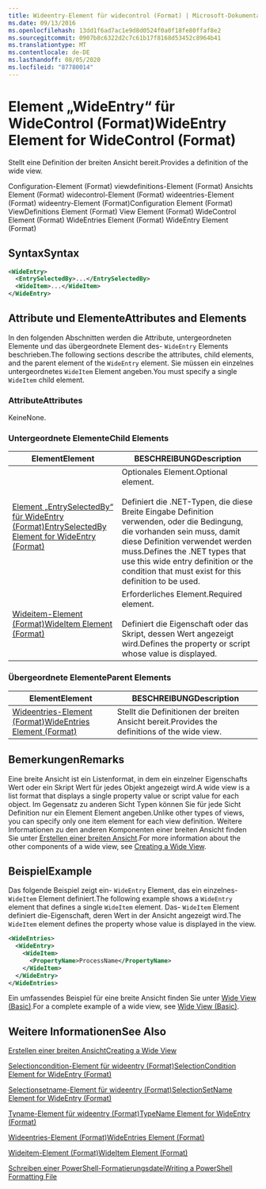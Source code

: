 ```yaml
---
title: Wideentry-Element für widecontrol (Format) | Microsoft-Dokumentation
ms.date: 09/13/2016
ms.openlocfilehash: 13dd1f6ad7ac1e9d8d0524f0a0f18fe80ffaf8e2
ms.sourcegitcommit: 0907b8c6322d2c7c61b17f8168d53452c8964b41
ms.translationtype: MT
ms.contentlocale: de-DE
ms.lasthandoff: 08/05/2020
ms.locfileid: "87780014"
---
```

# <a name="wideentry-element-for-widecontrol-format"></a><span data-ttu-id="e8e47-102">Element „WideEntry“ für WideControl (Format)</span><span class="sxs-lookup"><span data-stu-id="e8e47-102">WideEntry Element for WideControl (Format)</span></span>

<span data-ttu-id="e8e47-103">Stellt eine Definition der breiten Ansicht bereit.</span><span class="sxs-lookup"><span data-stu-id="e8e47-103">Provides a definition of the wide view.</span></span>

<span data-ttu-id="e8e47-104">Configuration-Element (Format) viewdefinitions-Element (Format) Ansichts Element (Format) widecontrol-Element (Format) wideentries-Element (Format) wideentry-Element (Format)</span><span class="sxs-lookup"><span data-stu-id="e8e47-104">Configuration Element (Format) ViewDefinitions Element (Format) View Element (Format) WideControl Element (Format) WideEntries Element (Format) WideEntry Element (Format)</span></span>

## <a name="syntax"></a><span data-ttu-id="e8e47-105">Syntax</span><span class="sxs-lookup"><span data-stu-id="e8e47-105">Syntax</span></span>

```xml
<WideEntry>
  <EntrySelectedBy>...</EntrySelectedBy>
  <WideItem>...</WideItem>
</WideEntry>
```

## <a name="attributes-and-elements"></a><span data-ttu-id="e8e47-106">Attribute und Elemente</span><span class="sxs-lookup"><span data-stu-id="e8e47-106">Attributes and Elements</span></span>

<span data-ttu-id="e8e47-107">In den folgenden Abschnitten werden die Attribute, untergeordneten Elemente und das übergeordnete Element des- `WideEntry` Elements beschrieben.</span><span class="sxs-lookup"><span data-stu-id="e8e47-107">The following sections describe the attributes, child elements, and the parent element of the `WideEntry` element.</span></span> <span data-ttu-id="e8e47-108">Sie müssen ein einzelnes untergeordnetes `WideItem` Element angeben.</span><span class="sxs-lookup"><span data-stu-id="e8e47-108">You must specify a single `WideItem` child element.</span></span>

### <a name="attributes"></a><span data-ttu-id="e8e47-109">Attribute</span><span class="sxs-lookup"><span data-stu-id="e8e47-109">Attributes</span></span>

<span data-ttu-id="e8e47-110">Keine</span><span class="sxs-lookup"><span data-stu-id="e8e47-110">None.</span></span>

### <a name="child-elements"></a><span data-ttu-id="e8e47-111">Untergeordnete Elemente</span><span class="sxs-lookup"><span data-stu-id="e8e47-111">Child Elements</span></span>

|<span data-ttu-id="e8e47-112">Element</span><span class="sxs-lookup"><span data-stu-id="e8e47-112">Element</span></span>|<span data-ttu-id="e8e47-113">BESCHREIBUNG</span><span class="sxs-lookup"><span data-stu-id="e8e47-113">Description</span></span>|
|-------------|-----------------|
|[<span data-ttu-id="e8e47-114">Element „EntrySelectedBy“ für WideEntry (Format)</span><span class="sxs-lookup"><span data-stu-id="e8e47-114">EntrySelectedBy Element for WideEntry (Format)</span></span>](./entryselectedby-element-for-wideentry-format.md)|<span data-ttu-id="e8e47-115">Optionales Element.</span><span class="sxs-lookup"><span data-stu-id="e8e47-115">Optional element.</span></span><br /><br /> <span data-ttu-id="e8e47-116">Definiert die .NET-Typen, die diese Breite Eingabe Definition verwenden, oder die Bedingung, die vorhanden sein muss, damit diese Definition verwendet werden muss.</span><span class="sxs-lookup"><span data-stu-id="e8e47-116">Defines the .NET types that use this wide entry definition or the condition that must exist for this definition to be used.</span></span>|
|[<span data-ttu-id="e8e47-117">Wideitem-Element (Format)</span><span class="sxs-lookup"><span data-stu-id="e8e47-117">WideItem Element (Format)</span></span>](./wideitem-element-for-widecontrol-format.md)|<span data-ttu-id="e8e47-118">Erforderliches Element.</span><span class="sxs-lookup"><span data-stu-id="e8e47-118">Required element.</span></span><br /><br /> <span data-ttu-id="e8e47-119">Definiert die Eigenschaft oder das Skript, dessen Wert angezeigt wird.</span><span class="sxs-lookup"><span data-stu-id="e8e47-119">Defines the property or script whose value is displayed.</span></span>|

### <a name="parent-elements"></a><span data-ttu-id="e8e47-120">Übergeordnete Elemente</span><span class="sxs-lookup"><span data-stu-id="e8e47-120">Parent Elements</span></span>

|<span data-ttu-id="e8e47-121">Element</span><span class="sxs-lookup"><span data-stu-id="e8e47-121">Element</span></span>|<span data-ttu-id="e8e47-122">BESCHREIBUNG</span><span class="sxs-lookup"><span data-stu-id="e8e47-122">Description</span></span>|
|-------------|-----------------|
|[<span data-ttu-id="e8e47-123">Wideentries-Element (Format)</span><span class="sxs-lookup"><span data-stu-id="e8e47-123">WideEntries Element (Format)</span></span>](./wideentries-element-for-widecontrol-format.md)|<span data-ttu-id="e8e47-124">Stellt die Definitionen der breiten Ansicht bereit.</span><span class="sxs-lookup"><span data-stu-id="e8e47-124">Provides the definitions of the wide view.</span></span>|

## <a name="remarks"></a><span data-ttu-id="e8e47-125">Bemerkungen</span><span class="sxs-lookup"><span data-stu-id="e8e47-125">Remarks</span></span>

<span data-ttu-id="e8e47-126">Eine breite Ansicht ist ein Listenformat, in dem ein einzelner Eigenschafts Wert oder ein Skript Wert für jedes Objekt angezeigt wird.</span><span class="sxs-lookup"><span data-stu-id="e8e47-126">A wide view is a list format that displays a single property value or script value for each object.</span></span> <span data-ttu-id="e8e47-127">Im Gegensatz zu anderen Sicht Typen können Sie für jede Sicht Definition nur ein Element Element angeben.</span><span class="sxs-lookup"><span data-stu-id="e8e47-127">Unlike other types of views, you can specify only one item element for each view definition.</span></span> <span data-ttu-id="e8e47-128">Weitere Informationen zu den anderen Komponenten einer breiten Ansicht finden Sie unter [Erstellen einer breiten Ansicht](./creating-a-wide-view.md).</span><span class="sxs-lookup"><span data-stu-id="e8e47-128">For more information about the other components of a wide view, see [Creating a Wide View](./creating-a-wide-view.md).</span></span>

## <a name="example"></a><span data-ttu-id="e8e47-129">Beispiel</span><span class="sxs-lookup"><span data-stu-id="e8e47-129">Example</span></span>

<span data-ttu-id="e8e47-130">Das folgende Beispiel zeigt ein- `WideEntry` Element, das ein einzelnes- `WideItem` Element definiert.</span><span class="sxs-lookup"><span data-stu-id="e8e47-130">The following example shows a `WideEntry` element that defines a single `WideItem` element.</span></span> <span data-ttu-id="e8e47-131">Das- `WideItem` Element definiert die-Eigenschaft, deren Wert in der Ansicht angezeigt wird.</span><span class="sxs-lookup"><span data-stu-id="e8e47-131">The `WideItem` element defines the property whose value is displayed in the view.</span></span>

```xml
<WideEntries>
  <WideEntry>
    <WideItem>
      <PropertyName>ProcessName</PropertyName>
    </WideItem>
  </WideEntry>
</WideEntries>

```

<span data-ttu-id="e8e47-132">Ein umfassendes Beispiel für eine breite Ansicht finden Sie unter [Wide View (Basic)](./wide-view-basic.md).</span><span class="sxs-lookup"><span data-stu-id="e8e47-132">For a complete example of a wide view, see [Wide View (Basic)](./wide-view-basic.md).</span></span>

## <a name="see-also"></a><span data-ttu-id="e8e47-133">Weitere Informationen</span><span class="sxs-lookup"><span data-stu-id="e8e47-133">See Also</span></span>

[<span data-ttu-id="e8e47-134">Erstellen einer breiten Ansicht</span><span class="sxs-lookup"><span data-stu-id="e8e47-134">Creating a Wide View</span></span>](./creating-a-wide-view.md)

[<span data-ttu-id="e8e47-135">Selectioncondition-Element für wideentry (Format)</span><span class="sxs-lookup"><span data-stu-id="e8e47-135">SelectionCondition Element for WideEntry (Format)</span></span>](./selectioncondition-element-for-entryselectedby-for-widecontrol-format.md)

[<span data-ttu-id="e8e47-136">Selectionsetname-Element für wideentry (Format)</span><span class="sxs-lookup"><span data-stu-id="e8e47-136">SelectionSetName Element for WideEntry (Format)</span></span>](./selectionsetname-element-for-entryselectedby-for-widecontrol-format.md)

[<span data-ttu-id="e8e47-137">Tyname-Element für wideentry (Format)</span><span class="sxs-lookup"><span data-stu-id="e8e47-137">TypeName Element for WideEntry (Format)</span></span>](./typename-element-for-entryselectedby-for-wideentry-format.md)

[<span data-ttu-id="e8e47-138">Wideentries-Element (Format)</span><span class="sxs-lookup"><span data-stu-id="e8e47-138">WideEntries Element (Format)</span></span>](./wideentries-element-for-widecontrol-format.md)

[<span data-ttu-id="e8e47-139">Wideitem-Element (Format)</span><span class="sxs-lookup"><span data-stu-id="e8e47-139">WideItem Element (Format)</span></span>](./wideitem-element-for-widecontrol-format.md)

[<span data-ttu-id="e8e47-140">Schreiben einer PowerShell-Formatierungsdatei</span><span class="sxs-lookup"><span data-stu-id="e8e47-140">Writing a PowerShell Formatting File</span></span>](./writing-a-powershell-formatting-file.md)
